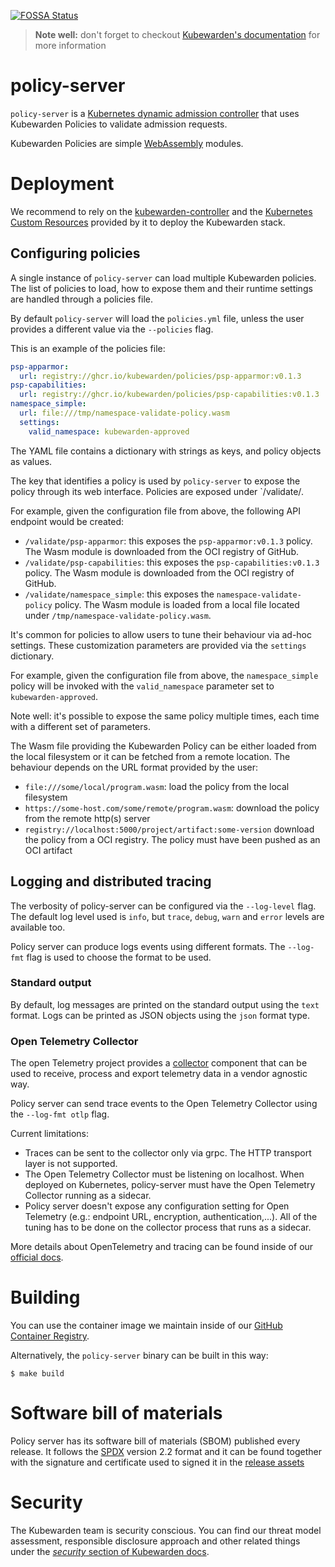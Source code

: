 [![FOSSA Status](https://app.fossa.com/api/projects/custom%2B25850%2Fgithub.com%2Fkubewarden%2Fpolicy-server.svg?type=shield)](https://app.fossa.com/projects/custom%2B25850%2Fgithub.com%2Fkubewarden%2Fpolicy-server?ref=badge_shield)

> **Note well:** don't forget to checkout [Kubewarden's documentation](https://docs.kubewarden.io)
> for more information

# policy-server

`policy-server` is a
[Kubernetes dynamic admission controller](https://kubernetes.io/docs/reference/access-authn-authz/extensible-admission-controllers/)
that uses Kubewarden Policies to validate admission requests.

Kubewarden Policies are simple [WebAssembly](https://webassembly.org/)
modules.

# Deployment

We recommend to rely on the [kubewarden-controller](https://github.com/kubewarden/kubewarden-controller)
and the [Kubernetes Custom Resources](https://kubernetes.io/docs/concepts/extend-kubernetes/api-extension/custom-resources/)
provided by it to deploy the Kubewarden stack.

## Configuring policies

A single instance of `policy-server` can load multiple Kubewarden policies. The list
of policies to load, how to expose them and their runtime settings are handled
through a policies file.

By default `policy-server` will load the `policies.yml` file, unless the user
provides a different value via the `--policies` flag.

This is an example of the policies file:

```yml
psp-apparmor:
  url: registry://ghcr.io/kubewarden/policies/psp-apparmor:v0.1.3
psp-capabilities:
  url: registry://ghcr.io/kubewarden/policies/psp-capabilities:v0.1.3
namespace_simple:
  url: file:///tmp/namespace-validate-policy.wasm
  settings:
    valid_namespace: kubewarden-approved
```

The YAML file contains a dictionary with strings as keys, and policy objects as values.

The key that identifies a policy is used by `policy-server` to expose the policy
through its web interface. Policies are exposed under `/validate/<policy id>.

For example, given the configuration file from above, the following API endpoint
would be created:

  * `/validate/psp-apparmor`: this exposes the `psp-apparmor:v0.1.3`
    policy. The Wasm module is downloaded from the OCI registry of GitHub.
  * `/validate/psp-capabilities`: this exposes the `psp-capabilities:v0.1.3`
    policy. The Wasm module is downloaded from the OCI registry of GitHub.
  * `/validate/namespace_simple`: this exposes the `namespace-validate-policy`
    policy. The Wasm module is loaded from a local file located under `/tmp/namespace-validate-policy.wasm`.

It's common for policies to allow users to tune their behaviour via ad-hoc settings.
These customization parameters are provided via the `settings` dictionary.

For example, given the configuration file from above, the `namespace_simple` policy
will be invoked with the `valid_namespace` parameter set to `kubewarden-approved`.

Note well: it's possible to expose the same policy multiple times, each time with
a different set of parameters.

The Wasm file providing the Kubewarden Policy can be either loaded from
the local filesystem or it can be fetched from a remote location. The behaviour
depends on the URL format provided by the user:

* `file:///some/local/program.wasm`: load the policy from the local filesystem
* `https://some-host.com/some/remote/program.wasm`: download the policy from the
  remote http(s) server
* `registry://localhost:5000/project/artifact:some-version` download the policy
  from a OCI registry. The policy must have been pushed as an OCI artifact

## Logging and distributed tracing

The verbosity of policy-server can be configured via the `--log-level` flag.
The default log level used is `info`, but `trace`, `debug`, `warn` and `error`
levels are available too.

Policy server can produce logs events using different formats. The `--log-fmt`
flag is used to choose the format to be used.

### Standard output

By default, log messages are printed on the standard output using the
`text` format. Logs can be printed as JSON objects using the `json` format type.

### Open Telemetry Collector

The open Telemetry project provides a [collector](https://opentelemetry.io/docs/collector/)
component that can be used to receive, process and export telemetry data
in a vendor agnostic way.

Policy server can send trace events to the Open Telemetry Collector using the
`--log-fmt otlp` flag.

Current limitations:

  * Traces can be sent to the collector only via grpc. The HTTP transport
    layer is not supported.
  * The Open Telemetry Collector must be listening on localhost. When deployed
    on Kubernetes, policy-server must have the Open Telemetry Collector
    running as a sidecar.
  * Policy server doesn't expose any configuration setting for Open Telemetry
    (e.g.: endpoint URL, encryption, authentication,...). All of the tuning
    has to be done on the collector process that runs as a sidecar.

More details about OpenTelemetry and tracing can be found inside of
our [official docs](https://docs.kubewarden.io/operator-manual/tracing/01-quickstart.html).

# Building

You can use the container image we maintain inside of our
[GitHub Container Registry](https://github.com/orgs/kubewarden/packages/container/package/policy-server).

Alternatively, the `policy-server` binary can be built in this way:

```shell
$ make build
```

# Software bill of materials

Policy server has its software bill of materials (SBOM) published every release.
It follows the [SPDX](https://spdx.dev/) version 2.2 format and it can be found
together with the signature and certificate used to signed it in the
[release assets](https://github.com/kubewarden/policy-server/releases)

# Security

The Kubewarden team is security conscious. You can find our threat model
assessment, responsible disclosure approach and other related things under the
[*security* section of Kubewarden
docs](https://docs.kubewarden.io/security/intro).
